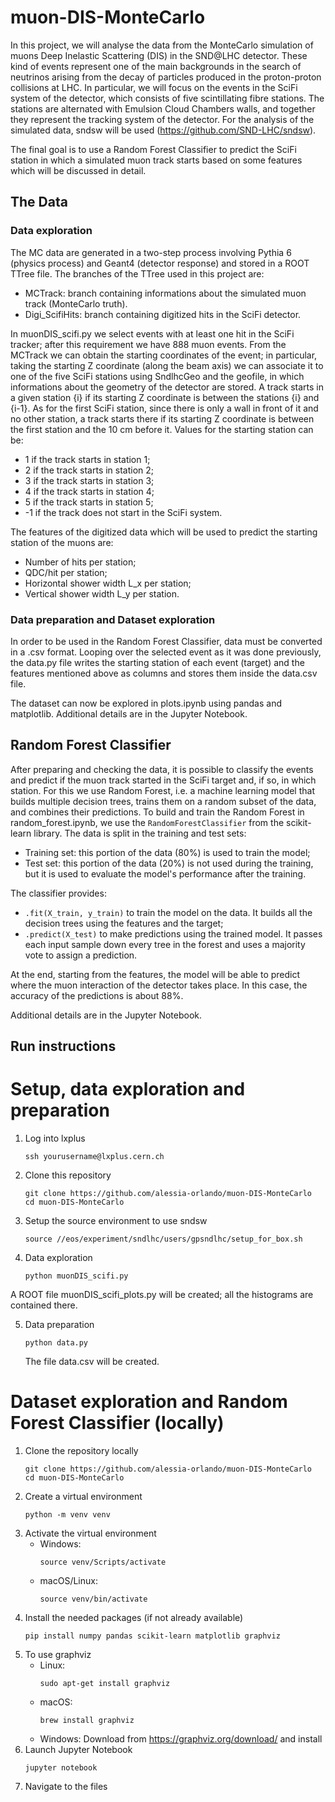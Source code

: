 # muon-DIS-MonteCarlo

In this project, we will analyse the data from the MonteCarlo simulation of muons Deep Inelastic Scattering (DIS) in the SND@LHC detector. These kind of events represent one of the main backgrounds in the search of neutrinos arising from the decay of particles produced in the proton-proton collisions at LHC. In particular, we will focus on the events in the SciFi system of the detector, which consists of five scintillating fibre stations. The stations are alternated with Emulsion Cloud Chambers walls, and together they represent the tracking system of the detector. For the analysis of the simulated data, sndsw will be used (https://github.com/SND-LHC/sndsw).

The final goal is to use a Random Forest Classifier to predict the SciFi station in which a simulated muon track starts based on some features which will be discussed in detail. 

## The Data
### Data exploration
The MC data are generated in a two-step process involving Pythia 6 (physics process) and Geant4 (detector response) and stored in a ROOT TTree file. The branches of the TTree used in this project are:
- MCTrack: branch containing informations about the simulated muon track (MonteCarlo truth).
- Digi_ScifiHits: branch containing digitized hits in the SciFi detector.

In muonDIS_scifi.py we select events with at least one hit in the SciFi tracker; after this requirement we have 888 muon events. From the MCTrack we can obtain the starting coordinates of the event; in particular, taking the starting Z coordinate (along the beam axis) we can associate it to one of the five SciFi stations using SndlhcGeo and the geofile, in which informations about the geometry of the detector are stored. A track starts in a given station {i} if its starting Z coordinate is between the stations {i} and {i-1}. As for the first SciFi station, since there is only a wall in front of it and no other station, a track starts there if its starting Z coordinate is between the first station and the 10 cm before it. Values for the starting station can be:
- 1 if the track starts in station 1;
- 2 if the track starts in station 2;
- 3 if the track starts in station 3;
- 4 if the track starts in station 4;
- 5 if the track starts in station 5;
- -1 if the track does not start in the SciFi system.
  
The features of the digitized data which will be used to predict the starting station of the muons are:
- Number of hits per station;
- QDC/hit per station;
- Horizontal shower width L_x per station;
- Vertical shower width L_y per station.

### Data preparation and Dataset exploration
In order to be used in the Random Forest Classifier, data must be converted in a .csv format. Looping over the selected event as it was done previously, the data.py file writes the starting station of each event (target) and the features mentioned above as columns and stores them inside the data.csv file.

The dataset can now be explored in plots.ipynb using pandas and matplotlib. Additional details are in the Jupyter Notebook.

## Random Forest Classifier
After preparing and checking the data, it is possible to classify the events and predict if the muon track started in the SciFi target and, if so, in which station. For this we use Random Forest, i.e. a machine learning model that builds multiple decision trees, trains them on a random subset of the data, and combines their predictions. To build and train the Random Forest in random_forest.ipynb, we use the `RandomForestClassifier` from the scikit-learn library. The data is split in the training and test sets:
- Training set: this portion of the data (80%) is used to train the model;
- Test set: this portion of the data (20%) is not used during the training, but it is used to evaluate the model's performance after the training.

The classifier provides: 
- `.fit(X_train, y_train)` to train the model on the data. It builds all the decision trees using the features and the target;
- `.predict(X_test)` to make predictions using the trained model. It passes each input sample down every tree in the forest and uses a majority vote to assign a prediction.

At the end, starting from the features, the model will be able to predict where the muon interaction of the detector takes place. In this case, the accuracy of the predictions is about 88%. 

Additional details are in the Jupyter Notebook.

## Run instructions
# Setup, data exploration and preparation
1. Log into lxplus
    ```
   ssh yourusername@lxplus.cern.ch
    ```
2. Clone this repository
    ```
   git clone https://github.com/alessia-orlando/muon-DIS-MonteCarlo
   cd muon-DIS-MonteCarlo
    ```
3. Setup the source environment to use sndsw
   ```
   source //eos/experiment/sndlhc/users/gpsndlhc/setup_for_box.sh
   ```
4. Data exploration
   ```
   python muonDIS_scifi.py
   ```
A ROOT file muonDIS_scifi_plots.py will be created; all the histograms are contained there.

5. Data preparation
   ```
   python data.py
   ```
   The file data.csv will be created.

# Dataset exploration and Random Forest Classifier (locally)
1. Clone the repository locally
   ```
   git clone https://github.com/alessia-orlando/muon-DIS-MonteCarlo
   cd muon-DIS-MonteCarlo
   ```
2. Create a virtual environment
   ```
   python -m venv venv
   ```
3. Activate the virtual environment
   - Windows:
     ```
     source venv/Scripts/activate
     ```
   - macOS/Linux:
     ```
     source venv/bin/activate
     ```
4. Install the needed packages (if not already available)
   ```
   pip install numpy pandas scikit-learn matplotlib graphviz
   ```
5. To use graphviz
   - Linux:
     ```
     sudo apt-get install graphviz
     ```
   - macOS:
     ```
     brew install graphviz
     ```
   - Windows:
     Download from https://graphviz.org/download/ and install
6. Launch Jupyter Notebook
   ```
   jupyter notebook
   ```
7. Navigate to the files


   
   
